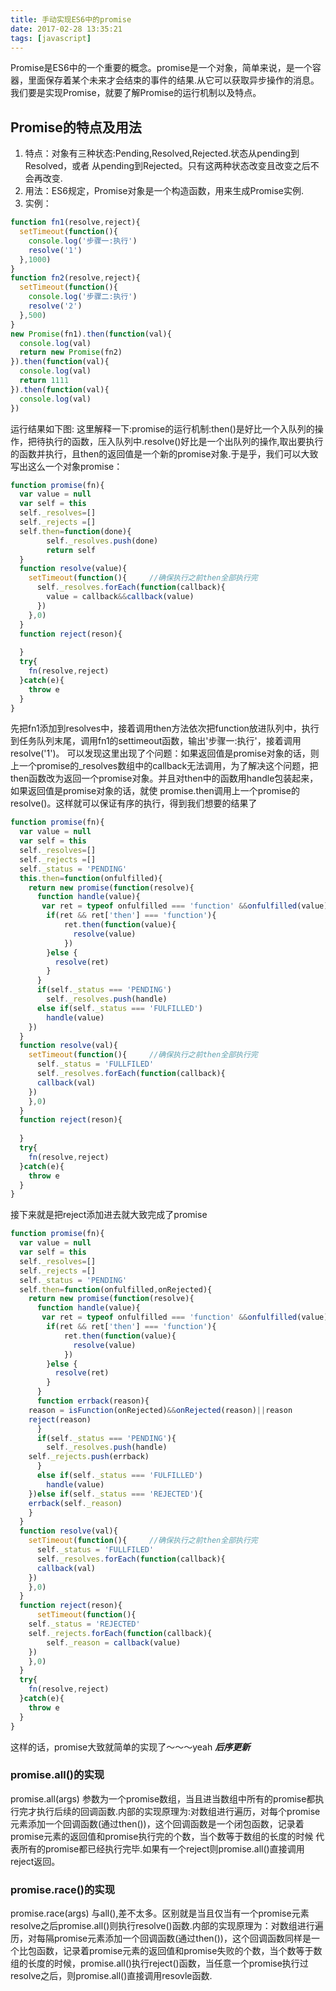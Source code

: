 ```yaml
---
title: 手动实现ES6中的promise
date: 2017-02-28 13:35:21
tags: [javascript]
---
```

Promise是ES6中的一个重要的概念。promise是一个对象，简单来说，是一个容器，里面保存着某个未来才会结束的事件的结果.从它可以获取异步操作的消息。我们要是实现Promise，就要了解Promise的运行机制以及特点。<!--more-->
## Promise的特点及用法
1. 特点：对象有三种状态:Pending,Resolved,Rejected.状态从pending到Resolved，或者 从pending到Rejected。只有这两种状态改变且改变之后不会再改变.
2. 用法：ES6规定，Promise对象是一个构造函数，用来生成Promise实例.
3. 实例：
```javascript
function fn1(resolve,reject){
  setTimeout(function(){
    console.log('步骤一:执行')
    resolve('1')
  },1000)
}
function fn2(resolve,reject){
  setTimeout(function(){
    console.log('步骤二:执行')
    resolve('2')
  },500)
}
new Promise(fn1).then(function(val){
  console.log(val)
  return new Promise(fn2)
}).then(function(val){
  console.log(val)
  return 1111
}).then(function(val){
  console.log(val)
})
```
运行结果如下图:![]()
这里解释一下:promise的运行机制:then()是好比一个入队列的操作，把待执行的函数，压入队列中.resolve()好比是一个出队列的操作,取出要执行的函数并执行，且then的返回值是一个新的promise对象.于是乎，我们可以大致写出这么一个对象promise：
```javascript
function promise(fn){
  var value = null
  var self = this
  self._resolves=[]
  self._rejects =[]
  self.then=function(done){
        self._resolves.push(done)
        return self
  }
  function resolve(value){
    setTimeout(function(){     //确保执行之前then全部执行完
      self._resolves.forEach(function(callback){
        value = callback&&callback(value)
      })
    },0)
  }
  function reject(reson){
  
  }
  try{
    fn(resolve,reject)
  }catch(e){
    throw e
  }
}
```
先把fn1添加到resolves中，接着调用then方法依次把function放进队列中，执行到任务队列末尾，调用fn1的settimeout函数，输出'步骤一:执行'，接着调用resolve('1')。
可以发现这里出现了个问题：如果返回值是promise对象的话，则上一个promise的_resolves数组中的callback无法调用，为了解决这个问题，把then函数改为返回一个promise对象。并且对then中的函数用handle包装起来，如果返回值是promise对象的话，就使 promise.then调用上一个promise的resolve()。这样就可以保证有序的执行，得到我们想要的结果了
```javascript
function promise(fn){
  var value = null
  var self = this
  self._resolves=[]
  self._rejects =[]
  self._status = 'PENDING'
  this.then=function(onfulfilled){
    return new promise(function(resolve){
      function handle(value){
       var ret = typeof onfulfilled === 'function' &&onfulfilled(value)||value
        if(ret && ret['then'] === 'function'){
            ret.then(function(value){
              resolve(value)
            })
        }else {
          resolve(ret)
        }
      }
      if(self._status === 'PENDING')
        self._resolves.push(handle)
      else if(self._status === 'FULFILLED')
        handle(value)
    })
  }
  function resolve(val){
    setTimeout(function(){     //确保执行之前then全部执行完
      self._status = 'FULLFILED'
      self._resolves.forEach(function(callback){
	  callback(val)
	})
	},0)
  }
  function reject(reson){
  
  }
  try{
    fn(resolve,reject)
  }catch(e){
    throw e
  }
}
```
接下来就是把reject添加进去就大致完成了promise
```javascript
function promise(fn){
  var value = null
  var self = this
  self._resolves=[]
  self._rejects =[]
  self._status = 'PENDING'
  self.then=function(onfulfilled,onRejected){
    return new promise(function(resolve){
      function handle(value){
       var ret = typeof onfulfilled === 'function' &&onfulfilled(value)||value
        if(ret && ret['then'] === 'function'){
            ret.then(function(value){
              resolve(value)
            })
        }else {
          resolve(ret)
        }
      }
      function errback(reason){
	reason = isFunction(onRejected)&&onRejected(reason)||reason
	reject(reason)
      }
      if(self._status === 'PENDING'){
        self._resolves.push(handle)
	self._rejects.push(errback)
      }
      else if(self._status === 'FULFILLED')
        handle(value)
    })else if(self._status === 'REJECTED'){
	errback(self._reason)
	}
  }
  function resolve(val){
    setTimeout(function(){     //确保执行之前then全部执行完
      self._status = 'FULLFILED'
      self._resolves.forEach(function(callback){
	  callback(val)
	})
	},0)
  }
  function reject(reson){
      setTimeout(function(){
	self._status = 'REJECTED'
	self._rejects.forEach(function(callback){
		self._reason = callback(value)
	})
	},0)
  }
  try{
    fn(resolve,reject)
  }catch(e){
    throw e
  }
}
```
这样的话，promise大致就简单的实现了～～～yeah
***后序更新***
### promise.all()的实现
promise.all(args) 参数为一个promise数组，当且进当数组中所有的promise都执行完才执行后续的回调函数.内部的实现原理为:对数组进行遍历，对每个promise元素添加一个回调函数(通过then())，这个回调函数是一个闭包函数，记录着promise元素的返回值和promise执行完的个数，当个数等于数组的长度的时候 代表所有的promise都已经执行完毕.如果有一个reject则promise.all()直接调用reject返回。
### promise.race()的实现
promise.race(args) 与all(),差不太多。区别就是当且仅当有一个promise元素resolve之后promise.all()则执行resolve()函数.内部的实现原理为：对数组进行遍历，对每隔promise元素添加一个回调函数(通过then())，这个回调函数同样是一个比包函数，记录着promise元素的返回值和promise失败的个数，当个数等于数组的长度的时候，promise.all()执行reject()函数，当任意一个promise执行过resolve之后，则promise.all()直接调用resovle函数.
